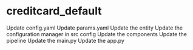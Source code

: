 # creditcard_default


Update config.yaml
Update params.yaml
Update the entity
Update the configuration manager in src config
Update the components
Update the pipeline
Update the main.py
Update the app.py


